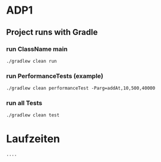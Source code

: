 # ADP1

## Project runs with Gradle

### run ClassName main
`./gradlew clean run`

### run PerformanceTests (example)
`./gradlew clean performanceTest -Parg=addAt,10,500,40000`

### run all Tests
`./gradlew clean test`


# Laufzeiten
```
....
```
